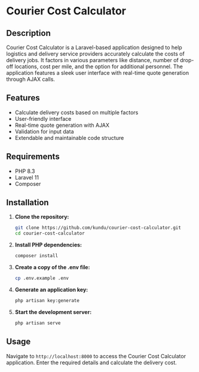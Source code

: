 # Courier Cost Calculator

## Description
Courier Cost Calculator is a Laravel-based application designed to help logistics and delivery service providers accurately calculate the costs of delivery jobs. It factors in various parameters like distance, number of drop-off locations, cost per mile, and the option for additional personnel. The application features a sleek user interface with real-time quote generation through AJAX calls.

## Features
- Calculate delivery costs based on multiple factors
- User-friendly interface
- Real-time quote generation with AJAX
- Validation for input data
- Extendable and maintainable code structure

## Requirements
- PHP 8.3
- Laravel 11
- Composer

## Installation
1. **Clone the repository:**
    ```bash
    git clone https://github.com/kundu/courier-cost-calculator.git
    cd courier-cost-calculator
    ```

2. **Install PHP dependencies:**
    ```bash
    composer install
    ```

3. **Create a copy of the .env file:**
    ```bash
    cp .env.example .env
    ```

4. **Generate an application key:**
    ```bash
    php artisan key:generate
    ```
 

5. **Start the development server:**
    ```bash
    php artisan serve
    ```

## Usage
Navigate to `http://localhost:8000` to access the Courier Cost Calculator application. Enter the required details and calculate the delivery cost.
 